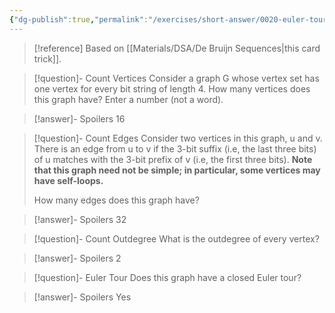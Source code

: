 ```yaml
---
{"dg-publish":true,"permalink":"/exercises/short-answer/0020-euler-tours-and-bit-strings/"}
---
```


> [!reference] Based on [[Materials/DSA/De Bruijn Sequences\|this card trick]].

> [!question]- Count Vertices
> Consider a graph G whose vertex set has one vertex for every bit string of length 4. How many vertices does this graph have? Enter a number (not a word).

> [!answer]- Spoilers
> 16

> [!question]- Count Edges
> Consider two vertices in this graph, u and v. There is an edge from u to v if the 3-bit suffix (i.e, the last three bits) of u matches with the 3-bit prefix of v (i.e, the first three bits). **Note that this graph need not be simple; in particular, some vertices may have self-loops.** 
> 
> How many edges does this graph have?

> [!answer]- Spoilers
> 32


> [!question]- Count Outdegree
> What is the outdegree of every vertex?

> [!answer]- Spoilers
> 2

> [!question]- Euler Tour
> Does this graph have a closed Euler tour?

> [!answer]- Spoilers
> Yes
